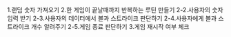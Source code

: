 1.랜덤 숫자 가져오기
2.한 게임이 끝날때까지 반복하는 루틴 만들기
 2-2.사용자의 숫자 입력 받기
 2-3.사용자의 데이터에서 볼과 스트라이크 판단하기
 2-4.사용자에게 볼과 스트라이크 개수 알려주기
 2-5.게임 종료 판단하기
3.게임 재시작 여부 체크